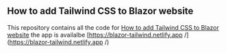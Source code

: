 
## How to add Tailwind CSS to Blazor website


This repository contains all the code for [
How to add Tailwind CSS to Blazor website](https://garywoodfine.com/how-to-add-tailwind-css-to-blazor-website/ "
How to add Tailwind CSS to Blazor website")
the app is availalbe [https://blazor-tailwind.netlify.app
/](https://blazor-tailwind.netlify.app
/)